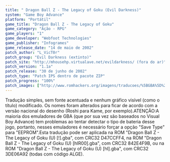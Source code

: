 ```yaml
---
title: " Dragon Ball Z - The Legacy of Goku (Evil Darkness)"
system: "Game Boy Advance"
platform: "Portátil"
game_title: "Dragon Ball Z - The Legacy of Goku"
game_category: "Ação - RPG"
game_players: "1"
game_developer: "Webfoot Technologies"
game_publisher: "Infogrames"
game_release_date: "14 de maio de 2002"
patch_author: "L_VicT0r"
patch_group: "Evil Darkness (extinto)"
patch_site: "http://mhousehp.virtualave.net/evildarkness/ (fora do ar)"
patch_version: "1.1a"
patch_release: "30 de junho de 2002"
patch_type: "Patch IPS dentro de pacote ZIP"
patch_progress: "100%"
patch_images: ["http://www.romhackers.org/imagens/traducoes/%5BGBA%5D%20Dragon%20Ball%20Z%20-%20The%20Legacy%20of%20Goku%20-%20Evil%20Darkness%20e%20Tradu-Roms%20-%201.png","http://www.romhackers.org/imagens/traducoes/%5BGBA%5D%20Dragon%20Ball%20Z%20-%20The%20Legacy%20of%20Goku%20-%20Evil%20Darkness%20-%202.png","http://www.romhackers.org/imagens/traducoes/%5BGBA%5D%20Dragon%20Ball%20Z%20-%20The%20Legacy%20of%20Goku%20-%20Evil%20Darkness%20-%203.png"]
---
```

Tradução simples, sem fonte acentuada e nenhum gráfico visível (como o título) modificado. Os nomes foram alterados para ficar de acordo com a versão nacional do desenho (Roshi para Kame, por exemplo).ATENÇÃO:A maioria dos emuladores de GBA (que por sua vez são baseados no Visual Boy Advance) tem problemas ao tentar detectar o tipo de bateria desse jogo, portanto, nesses emuladores é necessário forçar a opção "Save Type" para "EEPROM".Esta tradução pode ser aplicada na ROM "Dragon Ball Z - The Legacy of Goku (U) [!].gba", com CRC32 D47CCFF4, na ROM "Dragon Ball Z - The Legacy of Goku (U) [hIR00].gba", com CRC32 842E4F9B, ou na ROM "Dragon Ball Z - The Legacy of Goku (U) [hI].gba", com CRC32 3DE06A92 (todas com código ALGE).